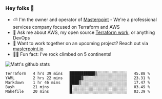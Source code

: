 

### Hey folks 👋

- ⛅️ I'm the owner and operator of [Masterpoint](https://masterpoint.io) - We're a professional services company focused on Terraform and AWS
- 💬 Ask me about AWS, my open source [Terraform work](https://github.com/masterpointio?q=terraform&type=&language=hcl), or anything DevOps
- 🔨 Want to work together on an upcoming project? Reach out via [masterpoint.io](https://masterpoint.io)
- 🧗‍♂️ Fun fact: I've rock climbed on 5 continents! 


![Matt's github stats](https://github-readme-stats.vercel.app/api?username=Gowiem&count_private=true&theme=cobalt&show_icons=true)

<!--START_SECTION:waka-->
```text
Terraform   4 hrs 39 mins   ███████████▒░░░░░░░░░░░░░   45.88 % 
YAML        2 hrs 22 mins   █████▓░░░░░░░░░░░░░░░░░░░   23.31 % 
Markdown    1 hr 46 mins    ████▒░░░░░░░░░░░░░░░░░░░░   17.47 % 
Bash        21 mins         █░░░░░░░░░░░░░░░░░░░░░░░░   03.49 % 
Makefile    20 mins         █░░░░░░░░░░░░░░░░░░░░░░░░   03.39 % 
```
<!--END_SECTION:waka-->
